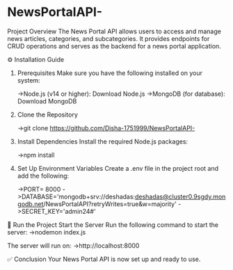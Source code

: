 # NewsPortalAPI-

Project Overview
The News Portal API allows users to access and manage news articles, categories, and subcategories. It provides endpoints for CRUD operations and serves as the backend for a news portal application.

⚙️ Installation Guide
1. Prerequisites
Make sure you have the following installed on your system:

   ->Node.js (v14 or higher): Download Node.js
   ->MongoDB (for database): Download MongoDB
2. Clone the Repository

    ->git clone https://github.com/Disha-1751999/NewsPortalAPI-
    
3. Install Dependencies
Install the required Node.js packages:

    ->npm install

4. Set Up Environment Variables
Create a .env file in the project root and add the following:

     ->PORT= 8000
     ->DATABASE='mongodb+srv://deshadas:deshadas@cluster0.9sgdy.mongodb.net/NewsPortalAPI?retryWrites=true&w=majority'
     ->SECRET_KEY='admin24#'
   
🚀 Run the Project
Start the Server
Run the following command to start the server:
      ->nodemon index.js

The server will run on:
      ->http://localhost:8000
      
✅ Conclusion
Your News Portal API is now set up and ready to use. 


